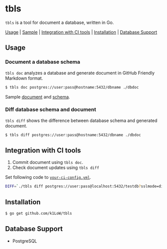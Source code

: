 # tbls

`tbls` is a tool for document a database, written in Go.

[Usage](#usage) | [Sample](sample/) | [Integration with CI tools](#integration-with-ci-tools) | [Installation](#installation) | [Database Support](#database-support)

## Usage

### Document a database schema

`tbls doc` analyzes a database and generate document in GitHub Friendly Markdown format.

``` sh
$ tbls doc postgres://user:pass@hostname:5432/dbname ./dbdoc
```

Sample [document](sample/) and [schema](test/pg.sql).

### Diff database schema and document

`tbls diff` shows the difference between database schema and generated document.

``` sh
$ tbls diff postgres://user:pass@hostname:5432/dbname ./dbdoc
```

## Integration with CI tools

1. Commit document using `tbls doc`.
2. Check document updates using `tbls diff`

Set following code to [`your-ci-config.yml`](.travis.yml).

``` sh
DIFF=`./tbls diff postgres://user:pass@localhost:5432/testdb?sslmode=disable ./dbdoc` && if [ ! -z "$DIFF" ]; then echo "document does not updated."; echo $DIFF; exit 1; fi
```

## Installation

``` sh
$ go get github.com/k1LoW/tbls
```

## Database Support

- PostgreSQL
